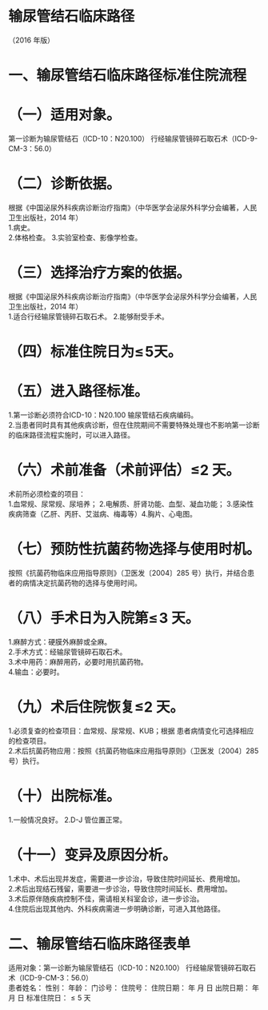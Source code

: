 # 输尿管结石临床路径  
（2016 年版）  
# 一、输尿管结石临床路径标准住院流程  
# （一）适用对象。  
第一诊断为输尿管结石（ICD-10：N20.100） 行经输尿管镜碎石取石术（ICD-9-CM-3：56.0）  
# （二）诊断依据。  
根据《中国泌尿外科疾病诊断治疗指南》（中华医学会泌尿外科学分会编著，人民卫生出版社，2014 年）  
1.病史。  
2.体格检查。 3.实验室检查、影像学检查。  
# （三）选择治疗方案的依据。  
根据《中国泌尿外科疾病诊断治疗指南》（中华医学会泌尿外科学分会编著，人民卫生出版社，2014 年）  
1.适合行经输尿管镜碎石取石术。  2.能够耐受手术。  
# （四）标准住院日为$\leqslant\!5$天。  
# （五）进入路径标准。  
1.第一诊断必须符合ICD-10：N20.100 输尿管结石疾病编码。  
2.当患者同时具有其他疾病诊断，但在住院期间不需要特殊处理也不影响第一诊断的临床路径流程实施时，可以进入路径。  
# （六）术前准备（术前评估）≤2 天。  
术前所必须检查的项目：  
1.血常规、尿常规、尿培养； 2.电解质、肝肾功能、血型、凝血功能； 3.感染性疾病筛查（乙肝、丙肝、艾滋病、梅毒等）4.胸片、心电图。  
# （七）预防性抗菌药物选择与使用时机。  
按照《抗菌药物临床应用指导原则》（卫医发〔2004〕285 号）执行，并结合患者的病情决定抗菌药物的选择与使用时间。  
# （八）手术日为入院第$\leqslant\!3$ 天。  
1.麻醉方式：硬膜外麻醉或全麻。  
2.手术方式：经输尿管镜碎石取石术。  
3.术中用药：麻醉用药，必要时用抗菌药物。  
4.输血：必要时。  
# （九）术后住院恢复≤2 天。  
1.必须复查的检查项目：血常规、尿常规、KUB；根据 患者病情变化可选择相应的检查项目。  
2.术后抗菌药物应用：按照《抗菌药物临床应用指导原则》（卫医发〔2004〕285 号）执行。  
# （十）出院标准。  
1.一般情况良好。  2.D-J 管位置正常。  
# （十一）变异及原因分析。  
1.术中、术后出现并发症，需要进一步诊治，导致住院时间延长、费用增加。  
2.术后出现结石残留，需要进一步诊治，导致住院时间延长、费用增加。  
3.术后原伴随疾病控制不佳，需请相关科室会诊，进一步诊治。  
4.住院后出现其他内、外科疾病需进一步明确诊断，可进入其他路径。  
# 二、输尿管结石临床路径表单  
适用对象：第一诊断为输尿管结石（ICD-10：N20.100） 行经输尿管镜碎石取石术（ICD-9-CM-3：56.0）  
患者姓名：        性别：    年龄：    门诊号：         住院号：           住院日期：    年  月  日   出院日期：    年  月  日   标准住院日：${\leqslant}5$ 天  
